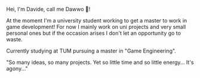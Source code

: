 Hei, I'm Davide, call me Dawwo 🌈!

At the moment I'm a university student working to get a master to work in game development! 
For now I mainly work on uni projects and very small personal ones but if the occasion arises I don't let an opportunity go to waste.

Currently studying at TUM pursuing a master in "Game Engineering".

"So many ideas, so many projects. Yet so little time and so little energy... It's agony..."
